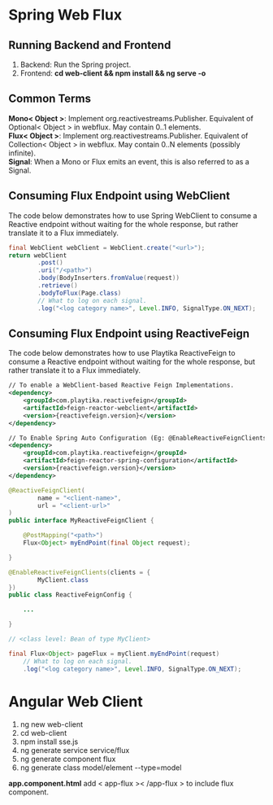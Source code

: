 <h1>Spring Web Flux</h1>

<h2>Running Backend and Frontend</h2>
<ol>
    <li>Backend: Run the Spring project.</li>
    <li>Frontend: <b>cd web-client && npm install && ng serve -o</b></li>
</ol>

<h2>Common Terms</h2>
<b>Mono< Object ></b>: Implement org.reactivestreams.Publisher. Equivalent of Optional< Object > in webflux. May contain 0..1 elements.<br/>
<b>Flux< Object ></b>: Implement org.reactivestreams.Publisher. Equivalent of Collection< Object > in webflux. May contain 0..N elements (possibly infinite). <br/>
<b>Signal</b>: When a Mono or Flux emits an event, this is also referred to as a Signal.<br/>

<h2>Consuming Flux Endpoint using WebClient</h2>

The code below demonstrates how to use Spring WebClient to consume a Reactive endpoint without waiting for the whole response, but rather translate it to a Flux immediately.

``` java
final WebClient webClient = WebClient.create("<url>");
return webClient
        .post()
        .uri("/<path>")
        .body(BodyInserters.fromValue(request))
        .retrieve()
        .bodyToFlux(Page.class)
        // What to log on each signal.
        .log("<log category name>", Level.INFO, SignalType.ON_NEXT);
```

<h2>Consuming Flux Endpoint using ReactiveFeign</h2>

The code below demonstrates how to use Playtika ReactiveFeign to consume a Reactive endpoint without waiting for the whole response, but rather translate it to a Flux immediately.

``` xml
// To enable a WebClient-based Reactive Feign Implementations.
<dependency>
    <groupId>com.playtika.reactivefeign</groupId>
    <artifactId>feign-reactor-webclient</artifactId>
    <version>{reactivefeign.version}</version>
</dependency>

// To Enable Spring Auto Configuration (Eg: @EnableReactiveFeignClients, @ReactiveFeignClient, etc...)
<dependency>
    <groupId>com.playtika.reactivefeign</groupId>
    <artifactId>feign-reactor-spring-configuration</artifactId>
    <version>{reactivefeign.version}</version>
</dependency>
```

``` java
@ReactiveFeignClient(
        name = "<client-name>",
        url = "<client-url>"
)
public interface MyReactiveFeignClient {

    @PostMapping("<path>")
    Flux<Object> myEndPoint(final Object request);

}
```

``` java
@EnableReactiveFeignClients(clients = {
        MyClient.class
})
public class ReactiveFeignConfig {

    ...

}
```

``` java
// <class level: Bean of type MyClient>

final Flux<Object> pageFlux = myClient.myEndPoint(request)
    // What to log on each signal.
    .log("<log category name>", Level.INFO, SignalType.ON_NEXT);
```


<h1>Angular Web Client</h1>
<ol>
    <li>ng new web-client</li>
    <li>cd web-client</li>
    <li>npm install sse.js</li>
    <li>ng generate service service/flux</li>
    <li>ng generate component flux</li>
    <li>ng generate class model/element --type=model</li>
</ol>

<b>app.component.html</b> add < app-flux >< /app-flux > to include flux component.